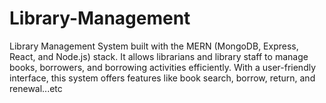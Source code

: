 # Library-Management
Library Management System built with the MERN (MongoDB, Express, React, and Node.js) stack. It allows librarians and library staff to manage books, borrowers, and borrowing activities efficiently. With a user-friendly interface, this system offers features like book search, borrow, return, and renewal...etc
